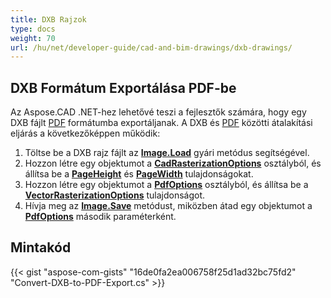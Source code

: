 ```yaml
---
title: DXB Rajzok
type: docs
weight: 70
url: /hu/net/developer-guide/cad-and-bim-drawings/dxb-drawings/
---
```


## **DXB Formátum Exportálása PDF-be**

Az Aspose.CAD .NET-hez lehetővé teszi a fejlesztők számára, hogy egy DXB fájlt [PDF](https://docs.fileformat.com/pdf/) formátumba exportáljanak. A DXB és [PDF](https://docs.fileformat.com/pdf/) közötti átalakítási eljárás a következőképpen működik:

1. Töltse be a DXB rajz fájlt az [**Image.Load**](https://reference.aspose.com/cad/net/aspose.cad.image/load/methods/2) gyári metódus segítségével.
1. Hozzon létre egy objektumot a [**CadRasterizationOptions**](https://reference.aspose.com/cad/net/aspose.cad.imageoptions/cadrasterizationoptions) osztályból, és állítsa be a [**PageHeight**](https://reference.aspose.com/cad/net/aspose.cad.imageoptions/vectorrasterizationoptions/properties/pageheight) és [**PageWidth**](https://reference.aspose.com/cad/net/aspose.cad.imageoptions/vectorrasterizationoptions/properties/pagewidth) tulajdonságokat.
1. Hozzon létre egy objektumot a [**PdfOptions**](https://reference.aspose.com/cad/net/aspose.cad.imageoptions/pdfoptions) osztályból, és állítsa be a [**VectorRasterizationOptions**](https://reference.aspose.com/cad/net/aspose.cad.imageoptions/vectorrasterizationoptions) tulajdonságot.
1. Hívja meg az [**Image.Save**](https://reference.aspose.com/cad/net/aspose.cad/image/methods/save/index) metódust, miközben átad egy objektumot a [**PdfOptions**](https://reference.aspose.com/cad/net/aspose.cad.imageoptions/pdfoptions) második paraméterként.

## Mintakód

{{< gist "aspose-com-gists" "16de0fa2ea006758f25d1ad32bc75fd2" "Convert-DXB-to-PDF-Export.cs" >}}
